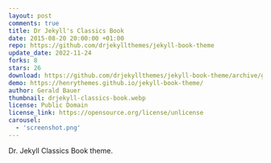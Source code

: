 ```yaml
---
layout: post
comments: true
title: Dr Jekyll's Classics Book
date: 2015-08-20 20:00:00 +01:00
repo: https://github.com/drjekyllthemes/jekyll-book-theme
update_date: 2022-11-24
forks: 8
stars: 26
download: https://github.com/drjekyllthemes/jekyll-book-theme/archive/gh-pages.zip
demo: https://henrythemes.github.io/jekyll-book-theme/
author: Gerald Bauer
thumbnail: drjekyll-classics-book.webp
license: Public Domain
license_link: https://opensource.org/license/unlicense
carousel:
  - 'screenshot.png'
---
```


Dr. Jekyll Classics Book theme.

